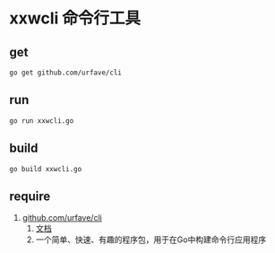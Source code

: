 # xxwcli 命令行工具

## get

```shell
go get github.com/urfave/cli
```

## run

```shell
go run xxwcli.go
```

## build

```shell
go build xxwcli.go
```

## require

1. [github.com/urfave/cli](https://github.com/urfave/cli)
    1. [文档](https://cli.urfave.org)
    2. 一个简单、快速、有趣的程序包，用于在Go中构建命令行应用程序
